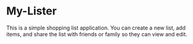 # My-Lister

This is a simple shopping list application. You can create a new list, add items, and share the list with friends or family so they can view and edit.
